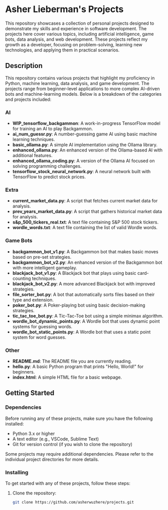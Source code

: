 # Asher Lieberman's Projects

This repository showcases a collection of personal projects designed to demonstrate my skills and experience in software development. The projects here cover various topics, including artificial intelligence, game bots, data analysis, and web development. These projects reflect my growth as a developer, focusing on problem-solving, learning new technologies, and applying them in practical scenarios.

## Description

This repository contains various projects that highlight my proficiency in Python, machine learning, data analysis, and game development. The projects range from beginner-level applications to more complex AI-driven bots and machine-learning models. Below is a breakdown of the categories and projects included:

### AI
- **WIP_tensorflow_backgammon**: A work-in-progress TensorFlow model for training an AI to play Backgammon.
- **ai_num_guessr.py**: A number-guessing game AI using basic machine learning techniques.
- **basic_ollama.py**: A simple AI implementation using the Ollama library.
- **enhanced_ollama.py**: An enhanced version of the Ollama-based AI with additional features.
- **enhanced_ollama_coding.py**: A version of the Ollama AI focused on solving programming challenges.
- **tensorflow_stock_neural_network.py**: A neural network built with TensorFlow to predict stock prices.

### Extra
- **current_market_data.py**: A script that fetches current market data for analysis.
- **prev_years_market_data.py**: A script that gathers historical market data for analysis.
- **s&p_500_tickers_real.txt**: A text file containing S&P 500 stock tickers.
- **wordle_words.txt**: A text file containing the list of valid Wordle words.

### Game Bots
- **backgammon_bot_v1.py**: A Backgammon bot that makes basic moves based on pre-set strategies.
- **backgammon_bot_v2.py**: An enhanced version of the Backgammon bot with more intelligent gameplay.
- **blackjack_bot_v1.py**: A Blackjack bot that plays using basic card-counting techniques.
- **blackjack_bot_v2.py**: A more advanced Blackjack bot with improved strategies.
- **file_sorter_bot.py**: A bot that automatically sorts files based on their type and extension.
- **poker_bot.py**: A Poker-playing bot using basic decision-making strategies.
- **tic_tac_toe_bot.py**: A Tic-Tac-Toe bot using a simple minimax algorithm.
- **wordle_bot_dynamic_points.py**: A Wordle bot that uses dynamic point systems for guessing words.
- **wordle_bot_static_points.py**: A Wordle bot that uses a static point system for word guesses.

### Other
- **README.md**: The README file you are currently reading.
- **hello.py**: A basic Python program that prints "Hello, World!" for beginners.
- **index.html**: A simple HTML file for a basic webpage.

## Getting Started

### Dependencies

Before running any of these projects, make sure you have the following installed:

* Python 3.x or higher
* A text editor (e.g., VSCode, Sublime Text)
* Git for version control (if you wish to clone the repository)

Some projects may require additional dependencies. Please refer to the individual project directories for more details.

### Installing

To get started with any of these projects, follow these steps:

1. Clone the repository:
   ```bash
   git clone https://github.com/asherwuzhere/projects.git
